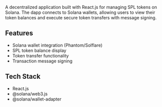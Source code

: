 A decentralized application built with React.js for managing SPL tokens on Solana. The dapp connects to Solana wallets, allowing users to view their token balances and execute secure token transfers with message signing.

## Features
- Solana wallet integration (Phantom/Solflare)
- SPL token balance display
- Token transfer functionality
- Transaction message signing

## Tech Stack
- React.js
- @solana/web3.js
- @solana/wallet-adapter
